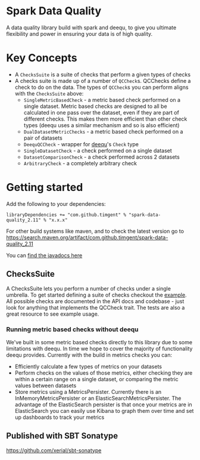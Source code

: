# Spark Data Quality
A data quality library build with spark and deequ, to give you ultimate flexibility and power in ensuring your data
is of high quality.

# Key Concepts
* A `ChecksSuite` is a suite of checks that perform a given types of checks
* A checks suite is made up of a number of `QCCheck`s. QCChecks define a check to do on the data. The types of `QCCheck`s
you can perform aligns with the `ChecksSuite` above:
    * `SingleMetricBasedCheck` - a metric based check performed on a single dataset. Metric based checks are designed
    to all be calculated in one pass over the dataset, even if they are part of different checks. This makes them more
    efficient than other check types (deequ uses a similar mechanism and so is also efficient)
    * `DualDatasetMetricChecks` - a metric based check performed on a pair of datasets
    * `DeequQCCheck` - wrapper for [deequ](https://github.com/awslabs/deequ/tree/master/src/main/scala/com/amazon/deequ)'s `Check` type
    * `SingleDatasetCheck` - a check performed on a single dataset
    * `DatasetComparisonCheck` - a check performed across 2 datasets
    * `ArbitraryCheck` - a completely arbitrary check

# Getting started
Add the following to your dependencies:
```
libraryDependencies += "com.github.timgent" % "spark-data-quality_2.11" % "x.x.x"
```
For other build systems like maven, and to check the latest version go to 
https://search.maven.org/artifact/com.github.timgent/spark-data-quality_2.11

You can [find the javadocs here](https://www.javadoc.io/doc/com.github.timgent/spark-data-quality_2.11/latest/index.html#package)

## ChecksSuite
A ChecksSuite lets you perform a number of checks under a single umbrella. To get started defining a suite of checks
checkout the [example](src/main/scala/com/github/timgent/sparkdataquality/examplhttps://www.javadoc.io/doc/com.github.timgent/spark-data-quality_2.11/latest/index.html#packagehttps://www.javadoc.io/doc/com.github.timgent/spark-data-quality_2.11/latest/index.html#packagees). All possible checks are documented
in the API docs and codebase - just look for anything that implements the QCCheck trait. The tests are also a great
resource to see example usage.

### Running metric based checks without deequ
We've built in some metric based checks directly to this library due to some limitations with deequ. In time we hope
to cover the majority of functionality deequ provides. Currently with the build in metrics checks you can:

* Efficiently calculate a few types of metrics on your datasets
* Perform checks on the values of those metrics, either checking they are within a certain range on a single dataset,
or comparing the metric values between datasets
* Store metrics using a MetricsPersister. Currently there is an InMemoryMetricsPersister or an 
ElasticSearchMetricsPersister. The advantage of the ElasticSearch persister is that once your metrics are in 
ElasticSearch you can easily use Kibana to graph them over time and set up dashboards to track your metrics

## Published with SBT Sonatype
https://github.com/xerial/sbt-sonatype
